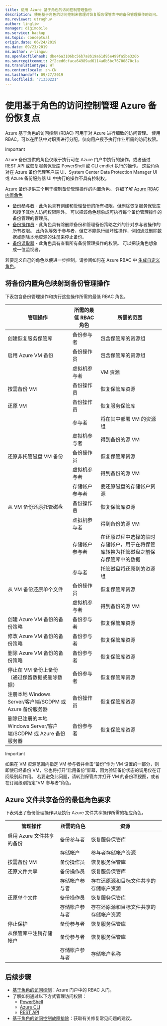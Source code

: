 ```yaml
---
title: 使用 Azure 基于角色的访问控制管理备份
description: 使用基于角色的访问控制来管理对恢复服务保管库中的备份管理操作的访问。
ms.reviewer: utraghuv
author: lingliw
manager: digimobile
ms.service: backup
ms.topic: conceptual
origin.date: 06/24/2019
ms.date: 09/23/2019
ms.author: v-lingwu
ms.openlocfilehash: dbe46a3106bc56b7a8b19a61d95e499fa5be320b
ms.sourcegitcommit: 2f2ced6cfaca64989ad6114a6b5bc76700870c1a
ms.translationtype: HT
ms.contentlocale: zh-CN
ms.lasthandoff: 09/27/2019
ms.locfileid: "71330221"
---
```

# <a name="use-role-based-access-control-to-manage-azure-backup-recovery-points"></a>使用基于角色的访问控制管理 Azure 备份恢复点
Azure 基于角色的访问控制 (RBAC) 可用于对 Azure 进行细致的访问管理。 使用 RBAC，可以在团队中对职责进行分配，仅向用户授予执行作业所需的访问权限。

> [!IMPORTANT]
> Azure 备份提供的角色仅限于执行可在 Azure 门户中执行的操作，或者通过 REST API 或恢复服务保管库 PowerShell 或 CLI cmdlet 执行的操作。 这些角色对在 Azure 备份代理客户端 UI、System Center Data Protection Manager UI 或 Azure 备份服务器 UI 中执行的操作不具有控制权。

Azure 备份提供三个用于控制备份管理操作的内置角色。 详细了解 [Azure RBAC 内置角色](../role-based-access-control/built-in-roles.md)

* [备份参与者](../role-based-access-control/built-in-roles.md#backup-contributor) - 此角色具有创建和管理备份的所有权限，但删除恢复服务保管库和授予其他人访问权限除外。 可以把该角色想象成可执行每个备份管理操作的备份管理的管理员。
* [备份操作员](../role-based-access-control/built-in-roles.md#backup-operator) - 此角色具有除删除备份和管理备份策略之外的针对参与者操作的所有权限。 此角色等效于参与者，但它不能执行破坏性操作，例如通过删除数据或删除本地资源的注册来停止备份。
* [备份读取器](../role-based-access-control/built-in-roles.md#backup-reader) - 此角色具有查看所有备份管理操作的权限。 可以把该角色想象成一位监视者。

若要定义自己的角色以便进一步控制，请参阅如何在 Azure RBAC 中 [生成自定义角色](../role-based-access-control/custom-roles.md)。



## <a name="mapping-backup-built-in-roles-to-backup-management-actions"></a>将备份内置角色映射到备份管理操作
下表包含备份管理操作和执行这些操作所需的最低 RBAC 角色。

| 管理操作 | 所需的最低 RBAC 角色 | 所需的范围 |
| --- | --- | --- |
| 创建恢复服务保管库 | 备份参与者 | 包含保管库的资源组 |
| 启用 Azure VM 备份 | 备份操作员 | 包含保管库的资源组 |
| | 虚拟机参与者 | VM 资源 |
| 按需备份 VM | 备份操作员 | 恢复保管库资源 |
| 还原 VM | 备份操作员 | 恢复服务保管库 |
| | 参与者 | 将在其中部署 VM 的资源组 |
| | 虚拟机参与者 | 得到备份的源 VM |
| 还原非托管磁盘 VM 备份 | 备份操作员 | 恢复保管库资源 |
| | 虚拟机参与者 | 得到备份的源 VM |
| | 存储帐户参与者 | 要还原磁盘的存储帐户资源 |
| 从 VM 备份还原托管磁盘 | 备份操作员 | 恢复保管库资源 |
| | 虚拟机参与者 | 得到备份的源 VM |
| | 存储帐户参与者 | 在还原过程中选择的临时存储帐户，用于在将保管库转换为托管磁盘之前保存保管库中的数据 |
| | 参与者 | 托管磁盘将还原到的资源组 |
| 从 VM 备份还原单个文件 | 备份操作员 | 恢复保管库资源 |
| | 虚拟机参与者 | 得到备份的源 VM |
| 创建 Azure VM 备份的备份策略 | 备份参与者 | 恢复保管库资源 |
| 修改 Azure VM 备份的备份策略 | 备份参与者 | 恢复保管库资源 |
| 删除 Azure VM 备份的备份策略 | 备份参与者 | 恢复保管库资源 |
| 停止在 VM 备份上备份（通过保留数据或删除数据） | 备份参与者 | 恢复保管库资源 |
| 注册本地 Windows Server/客户端/SCDPM 或 Azure 备份服务器 | 备份操作员 | 恢复保管库资源 |
| 删除已注册的本地 Windows Server/客户端/SCDPM 或 Azure 备份服务器 | 备份参与者 | 恢复保管库资源 |

> [!IMPORTANT]
> 如果在 VM 资源范围内指定 VM 参与者并单击“备份”作为 VM 设置的一部分，则即使已经备份 VM，它也将打开“启用备份”屏幕，因为验证备份状态的调用仅在订阅级别起作用。 若要避免此问题，请转到保管库并打开 VM 的备份项视图，或者在订阅级别指定“VM 参与者”角色。

## <a name="minimum-role-requirements-for-the-azure-file-share-backup"></a>Azure 文件共享备份的最低角色要求
下表列出了备份管理操作以及执行 Azure 文件共享操作所需的相应角色。

| 管理操作 | 所需的角色 | 资源 |
| --- | --- | --- |
| 启用 Azure 文件共享的备份 | 备份参与者 | 恢复服务保管库 |
| | 存储帐户 | 参与者存储帐户资源 |
| 按需备份 VM | 备份操作员 | 恢复服务保管库 |
| 还原文件共享 | 备份操作员 | 恢复服务保管库 |
| | 存储帐户参与者 | 存在还原源和目标文件共享的存储帐户资源 |
| 还原单个文件 | 备份操作员 | 恢复服务保管库 |
| | 存储帐户参与者 |   存在还原源和目标文件共享的存储帐户资源 |
| 停止保护 | 备份参与者 | 恢复服务保管库 |      
| 从保管库中注销存储帐户 |   备份参与者 | 恢复服务保管库 |
| | 存储帐户参与者 | 存储帐户名称|


## <a name="next-steps"></a>后续步骤
* [基于角色的访问控制](../role-based-access-control/role-assignments-portal.md)：Azure 门户中的 RBAC 入门。
* 了解如何通过以下方式管理访问权限：
  * [PowerShell](../role-based-access-control/role-assignments-powershell.md)
  * [Azure CLI](../role-based-access-control/role-assignments-cli.md)
  * [REST API](../role-based-access-control/role-assignments-rest.md)
* [基于角色的访问控制故障排除](../role-based-access-control/troubleshooting.md)：获取有关修复常见问题的建议。

<!-- Update_Description: wording update -->